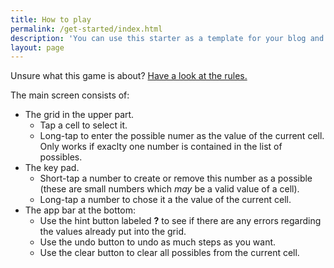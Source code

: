 ```yaml
---
title: How to play
permalink: /get-started/index.html
description: 'You can use this starter as a template for your blog and you are ready to go! But there are some adjustments you have to make.'
layout: page
---
```


Unsure what this game is about? [Have a look at the rules.](/rules)

The main screen consists of:

* The grid in the upper part.
  * Tap a cell to select it.
  * Long-tap to enter the possible numer as the value of the current cell. Only works if exaclty 
    one number is contained in the list of possibles.
* The key pad.
  * Short-tap a number to create or remove this number as a possible (these are small numbers 
    which *may* be a valid value of a cell).
  * Long-tap a number to chose it a the value of the current cell.
* The app bar at the bottom:
  * Use the hint button labeled **?** to see if there are any errors regarding the values already 
    put into the grid.
  * Use the undo button to undo as much steps as you want.
  * Use the clear button to clear all possibles from the current cell.
